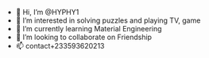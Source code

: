 - 👋 Hi, I’m @HYPHY1
- 👀 I’m interested in solving puzzles and playing TV, game 
- 🌱 I’m currently learning Material Engineering 
- 💞️ I’m looking to collaborate on Friendship 
- 📫 contact+233593620213

<!---
HYPHY1/HYPHY1 is a ✨ special ✨ repository because its `README.md` (this file) appears on your GitHub profile.
You can click the Preview link to take a look at your changes.
--->
